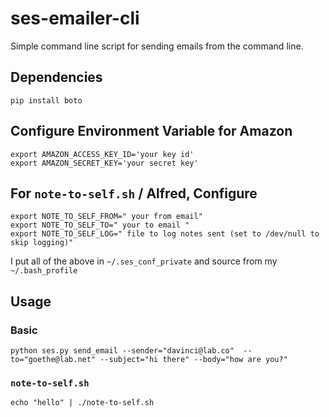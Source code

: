 # ses-emailer-cli

Simple command line script for sending emails from the command line.

## Dependencies

    pip install boto

## Configure Environment Variable for Amazon
    
    export AMAZON_ACCESS_KEY_ID='your key id'
    export AMAZON_SECRET_KEY='your secret key'

## For `note-to-self.sh` / Alfred, Configure

    export NOTE_TO_SELF_FROM=" your from email"
    export NOTE_TO_SELF_TO=" your to email "
    export NOTE_TO_SELF_LOG=" file to log notes sent (set to /dev/null to skip logging)"

I put all of the above in `~/.ses_conf_private` and source from my `~/.bash_profile`


## Usage

### Basic
    
    python ses.py send_email --sender="davinci@lab.co"  --to="goethe@lab.net" --subject="hi there" --body="how are you?"


### `note-to-self.sh`

    echo "hello" | ./note-to-self.sh

